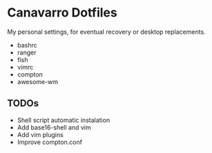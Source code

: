 # Canavarro Dotfiles

My personal settings, for eventual recovery or desktop replacements.

* bashrc
* ranger
* fish
* vimrc
* compton
* awesome-wm

## TODOs

- Shell script automatic instalation
- Add base16-shell and vim
- Add vim plugins
- Improve compton.conf


